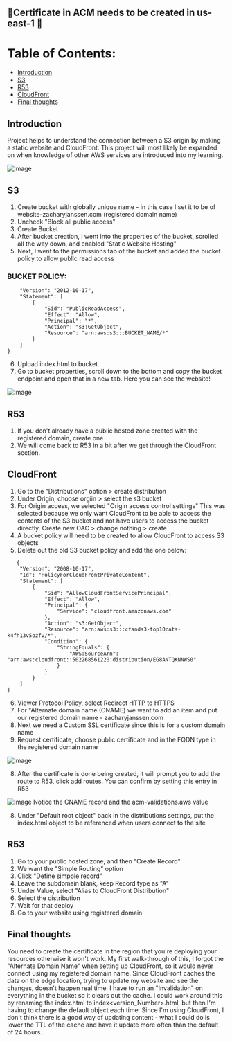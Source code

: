 ## 🚨Certificate in ACM needs to be created in us-east-1 🚨

# Table of Contents:
- [Introduction](#introduction)
- [S3](#s3)
- [R53](#r53)
- [CloudFront](#cloudfront)
- [Final thoughts](#final-thoughts)

## Introduction
Project helps to understand the connection between a S3 origin by making a static website and CloudFront. This project will most likely be expanded on when knowledge of other AWS services are introduced into my learning. 


![image](https://github.com/user-attachments/assets/4d89104e-d17b-4dc4-bb3b-2b261a8e4caf)



## S3
1. Create bucket with globally unique name - in this case I set it to be of website-zacharyjanssen.com (registered domain name)
2. Uncheck "Block all public access"
3. Create Bucket
4. After bucket creation, I went into the properties of the bucket, scrolled all the way down, and enabled "Static Website Hosting"
5. Next, I went to the permissions tab of the bucket and added the bucket policy to allow public read access 

### BUCKET POLICY:
```{
    "Version": "2012-10-17",
    "Statement": [
        {
            "Sid": "PublicReadAccess",
            "Effect": "Allow",
            "Principal": "*",
            "Action": "s3:GetObject",
            "Resource": "arn:aws:s3:::BUCKET_NAME/*"
        }
    ]
}
```

6. Upload index.html to bucket
7. Go to bucket properties, scroll down to the bottom and copy the bucket endpoint and open that in a new tab. Here you can see the website!

![image](https://github.com/user-attachments/assets/2b46469f-c8fc-46a7-bde2-5faf0459a30a)

## R53
1. If you don't already have a public hosted zone created with the registered domain, create one
2. We will come back to R53 in a bit after we get through the CloudFront section. 

## CloudFront
1. Go to the "Distributions" option > create distribution
2. Under Origin, choose orgiin > select the s3 bucket
3. For Origin access, we selected "Origin access control settings" This was selected because we only want CloudFront to be able to access the contents of the S3 bucket
and not have users to access the bucket directly. Create new OAC > change nothing > create
4. A bucket policy will need to be created to allow CloudFront to access S3 objects
5. Delete out the old S3 bucket policy and add the one below:
```
   {
    "Version": "2008-10-17",
    "Id": "PolicyForCloudFrontPrivateContent",
    "Statement": [
        {
            "Sid": "AllowCloudFrontServicePrincipal",
            "Effect": "Allow",
            "Principal": {
                "Service": "cloudfront.amazonaws.com"
            },
            "Action": "s3:GetObject",
            "Resource": "arn:aws:s3:::cfands3-top10cats-k4fh13v5ozfv/*",
            "Condition": {
                "StringEquals": {
                    "AWS:SourceArn": "arn:aws:cloudfront::502268561220:distribution/EG8ANTQKNNWS0"
                }
            }
        }
    ]
}
```
6. Viewer Protocol Policy, select Redirect HTTP to HTTPS
7. For "Alternate domain name (CNAME) we want to add an item and put our registered domain name - zacharyjanssen.com
8. Next we need a Custom SSL certificate since this is for a custom domain name
9. Request certificate, choose public certificate and in the FQDN type in the registered domain name

![image](https://github.com/user-attachments/assets/723d34de-c0fb-416f-ab41-e038a33977cb)

8. After the certificate is done being created, it will prompt you to add the route to R53, click add routes. You can confirm by setting this entry in R53

![image](https://github.com/user-attachments/assets/020e8f4d-f0de-489c-bd7a-01d52c91c97d)
Notice the CNAME record and the acm-validations.aws value

8. Under "Default root object" back in the distributions settings, put the index.html object to be referenced when users connect to the site

## R53
1. Go to your public hosted zone, and then "Create Record"
2. We want the "Simple Routing" option
3. Click "Define simpple record"
4. Leave the subdomain blank, keep Record type as "A"
5. Under Value, select "Alias to CloudFront Distribution"
6. Select the distribution
7. Wait for that deploy
8. Go to your website using registered domain

## Final thoughts
You need to create the certificate in the region that you're deploying your resources otherwise it won't work. My first walk-through of this, I forgot the "Alternate Domain Name" when setting up CloudFront, so it would never connect using my registered domain name. Since CloudFront caches the data on the edge location, trying to update my website and see the changes, doesn't happen real time. I have to run an "Invalidation" on everything in the bucket so it clears out the cache. I could work around this by renaming the index.html to index<version_Number>.html, but then I'm having to change the default object each time. Since I'm using CloudFront, I don't think there is a good way of updating content - what I could do is lower the TTL of the cache and have it update more often than the default of 24 hours. 
